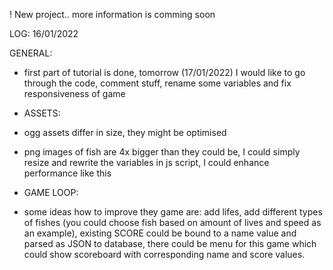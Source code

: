 ! New project.. more information is comming soon

LOG: 16/01/2022

GENERAL:
- first part of tutorial is done, tomorrow (17/01/2022) I would like to go through the code, comment stuff, rename some variables and fix responsiveness of game

- ASSETS: 
- ogg assets differ in size, they might be optimised
- png images of fish are 4x bigger than they could be, I could simply resize and rewrite the variables in js script, I could enhance performance like this

- GAME LOOP:
- some ideas how to improve they game are: add lifes, add different types of fishes (you could choose fish based on amount of lives and speed as an example), existing SCORE could be bound to a name value and parsed as JSON to database, there could be menu for this game which could show scoreboard with corresponding name and score values.
